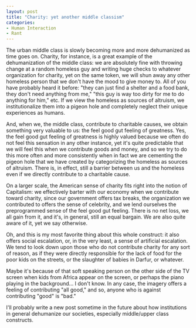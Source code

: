 ```yaml
--- 
layout: post
title: "Charity: yet another middle classism"
categories:
- Human Interaction
- Rant
---
```

The urban middle class is slowly becoming more and more dehumanized as time goes on.  Charity, for instance, is a great example of the dehumanization of the middle class: we are absolutely fine with throwing change at a random homeless guy and writing huge checks to whatever organization for charity, yet on the same token, we will shun away any other homeless person that we don't have the mood to give money to.  All of you have probably heard it before: "they can just find a shelter and a food bank, they don't need anything from me," "this guy is way too dirty for me to do anything for him," etc.  If we view the homeless as sources of altruism, we institutionalize them into a pigeon hole and completely neglect their unique experiences as humans.

And, when we, the middle class, contribute to charitable causes, we obtain something very valuable to us: the feel good gut feeling of greatness.  Yes, the feel good gut feeling of greatness is highly valued because we often do not feel this sensation in any other instance, yet it's quite predictable that we will feel this when we contribute goods and money, and so we try to do this more often and more consistently when in fact we are cementing the pigeon hole that we have created by categorizing the homeless as sources of altruism.  There is, in effect, still a barrier between us and the homeless even if we directly contribute to a charitable cause.

On a larger scale, the American sense of charity fits right into the notion of Capitalism: we effectively barter with our economy when we contribute toward charity, since our government offers tax breaks, the organization we contributed to offers the sense of celebrity, and we lend ourselves the preprogrammed sense of the feel good gut feeling.  There is no net loss, we all gain from it, and it's, in general, still an equal bargain.  We are also quite aware of it, yet we say otherwise.

Oh, and this is my most favorite thing about this whole construct: it also offers social escalation, or, in the very least, a sense of artificial escalation.  We tend to look down upon those who do not contribute charity for any sort of reason, as if they were directly responsible for the lack of food for the poor kids on the streets, or the slaughter of babies in Darfur, or whatever.

Maybe it's because of that soft speaking person on the other side of the TV screen when kids from Africa appear on the screen, or perhaps the piano playing in the background... I don't know.  In any case, the imagery offers a feeling of contributing "all good," and so, anyone who is against contributing "good" is "bad."

I'll probably write a new post sometime in the future about how institutions in general dehumanize our societies, especially middle/upper class constructs.
